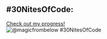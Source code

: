 ## #30NitesOfCode:
  [Check out my progress!](https://www.codedex.io/@magicfrombelow/30-nites-of-code)  
  ![@magicfrombelow #30NitesOfCode](https://www.codedex.io/api/petStatus?user=magicfrombelow)
